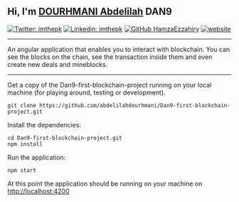 ## Hi, I'm [DOURHMANI Abdelilah](https://dan9.vercel.app) DAN9


[![Twitter: imthepk](https://img.shields.io/twitter/follow/Abdelilah_Dourh?style=social)](https://twitter.com/Abdelilah_Dourh)
[![Linkedin: imthepk](https://img.shields.io/badge/-Dourhmani-blue?style=flat-square&logo=Linkedin&logoColor=white&link=https://www.linkedin.com/in/abdelilah-dourhmani/)](https://www.linkedin.com/in/abdelilah-dourhmani/)
[![GitHub HamzaEzzahiry](https://img.shields.io/github/followers/abdelilahdourhmani?label=follow&style=social)](https://github.com/abdelilahdourhmani)
[![website](https://img.shields.io/badge/PortfolioWebsite-DAN9-2648ff?style=flat-square&logo=google-chrome)](https://dan9.vercel.app)

---

An angular application that enables you to interact with blockchain. You can see the blocks on the chain,
see the transaction inside them and even create new deals and mineblocks.

---

Get a copy of the Dan9-first-blockchain-project running on your local machine (for playing around, testing or development).

```
git clone https://github.com/abdelilahdourhmani/Dan9-first-blockchain-project.git
```

Install the dependencies:
```
cd Dan9-first-blockchain-project.git
npm install
```

Run the application:
```
npm start
```

At this point the application should be running on your machine on [http://localhost:4200](http://localhost:4200)


